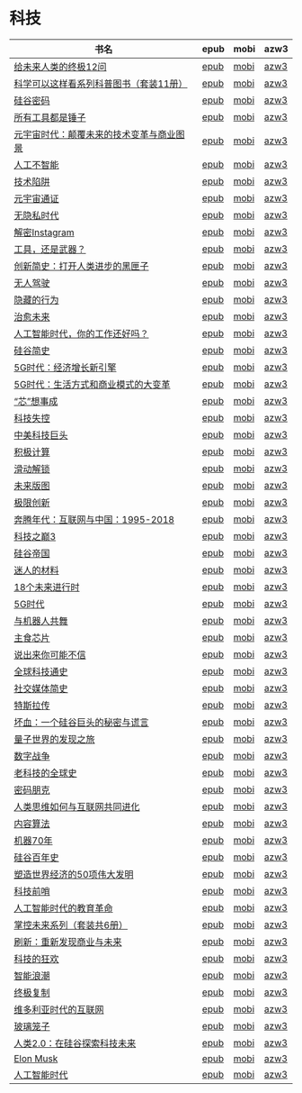 # 科技

| 书名 | epub | mobi | azw3 |
| --- | --- | --- | --- |
| [给未来人类的终极12问](http://ct.dalanmei.com/f/31084289-771246916-d49942) | [epub](http://ct.dalanmei.com/f/31084289-771246916-d49942) | [mobi](http://ct.dalanmei.com/f/31084289-771231729-6d44f4) | [azw3](http://ct.dalanmei.com/f/31084289-771236617-27c067) |
| [科学可以这样看系列科普图书（套装11册）](http://ct.dalanmei.com/f/31084289-771246344-bf96a6) | [epub](http://ct.dalanmei.com/f/31084289-771246344-bf96a6) | [mobi](http://ct.dalanmei.com/f/31084289-771230833-bd7a82) | [azw3](http://ct.dalanmei.com/f/31084289-771236083-491bec) |
| [硅谷密码](http://ct.dalanmei.com/f/31084289-596120352-3e8b3e) | [epub](http://ct.dalanmei.com/f/31084289-596120352-3e8b3e) | [mobi](http://ct.dalanmei.com/f/31084289-596120088-442c81) | [azw3](http://ct.dalanmei.com/f/31084289-596120268-d15a58) |
| [所有工具都是锤子](http://ct.dalanmei.com/f/31084289-575339835-424f22) | [epub](http://ct.dalanmei.com/f/31084289-575339835-424f22) | [mobi](http://ct.dalanmei.com/f/31084289-571591322-0bd258) | [azw3](http://ct.dalanmei.com/f/31084289-575312671-f06050) |
| [元宇宙时代：颠覆未来的技术变革与商业图景](http://ct.dalanmei.com/f/31084289-570285816-d0a867) | [epub](http://ct.dalanmei.com/f/31084289-570285816-d0a867) | [mobi](http://ct.dalanmei.com/f/31084289-570170021-e91f5c) | [azw3](http://ct.dalanmei.com/f/31084289-570358002-456d1f) |
| [人工不智能](http://ct.dalanmei.com/f/31084289-570286962-24a27c) | [epub](http://ct.dalanmei.com/f/31084289-570286962-24a27c) | [mobi](http://ct.dalanmei.com/f/31084289-570170267-3f0da9) | [azw3](http://ct.dalanmei.com/f/31084289-570358411-31f33a) |
| [技术陷阱](http://ct.dalanmei.com/f/31084289-570297167-6a48db) | [epub](http://ct.dalanmei.com/f/31084289-570297167-6a48db) | [mobi](http://ct.dalanmei.com/f/31084289-570172894-464c93) | [azw3](http://ct.dalanmei.com/f/31084289-570365346-7c6d44) |
| [元宇宙通证](http://ct.dalanmei.com/f/31084289-570305606-b3aef4) | [epub](http://ct.dalanmei.com/f/31084289-570305606-b3aef4) | [mobi](http://ct.dalanmei.com/f/31084289-570169668-65fcb1) | [azw3](http://ct.dalanmei.com/f/31084289-570377409-26a0a0) |
| [无隐私时代](http://ct.dalanmei.com/f/31084289-570353048-286138) | [epub](http://ct.dalanmei.com/f/31084289-570353048-286138) | [mobi](http://ct.dalanmei.com/f/31084289-570160987-44f540) | [azw3](http://ct.dalanmei.com/f/31084289-571401392-5807f3) |
| [解密Instagram](http://ct.dalanmei.com/f/31084289-570259234-8fc3a2) | [epub](http://ct.dalanmei.com/f/31084289-570259234-8fc3a2) | [mobi](http://ct.dalanmei.com/f/31084289-570108739-f43637) | [azw3](http://ct.dalanmei.com/f/31084289-571416272-379c6b) |
| [工具，还是武器？](http://ct.dalanmei.com/f/31084289-570239848-a478d6) | [epub](http://ct.dalanmei.com/f/31084289-570239848-a478d6) | [mobi](http://ct.dalanmei.com/f/31084289-569452857-cc9e37) | [azw3](http://ct.dalanmei.com/f/31084289-571419709-3960e3) |
| [创新简史：打开人类进步的黑匣子](http://ct.dalanmei.com/f/31084289-572113869-2fe0d6) | [epub](http://ct.dalanmei.com/f/31084289-572113869-2fe0d6) | [mobi](http://ct.dalanmei.com/f/31084289-571715538-940657) | [azw3](http://ct.dalanmei.com/f/31084289-572121691-252841) |
| [无人驾驶](http://ct.dalanmei.com/f/31084289-572115805-2c814b) | [epub](http://ct.dalanmei.com/f/31084289-572115805-2c814b) | [mobi](http://ct.dalanmei.com/f/31084289-571701874-5ac9eb) | [azw3](http://ct.dalanmei.com/f/31084289-572141544-a8d4b8) |
| [隐藏的行为](http://ct.dalanmei.com/f/31084289-572116211-11ad0b) | [epub](http://ct.dalanmei.com/f/31084289-572116211-11ad0b) | [mobi](http://ct.dalanmei.com/f/31084289-571674855-1a3fc0) | [azw3](http://ct.dalanmei.com/f/31084289-572159536-da7f7e) |
| [治愈未来](http://ct.dalanmei.com/f/31084289-572116724-7010fe) | [epub](http://ct.dalanmei.com/f/31084289-572116724-7010fe) | [mobi](http://ct.dalanmei.com/f/31084289-571663203-8eacc3) | [azw3](http://ct.dalanmei.com/f/31084289-572176825-c72b45) |
| [人工智能时代，你的工作还好吗？](http://ct.dalanmei.com/f/31084289-572116964-528478) | [epub](http://ct.dalanmei.com/f/31084289-572116964-528478) | [mobi](http://ct.dalanmei.com/f/31084289-571655986-2a4176) | [azw3](http://ct.dalanmei.com/f/31084289-572178681-c60324) |
| [硅谷简史](http://ct.dalanmei.com/f/31084289-572120761-9b9191) | [epub](http://ct.dalanmei.com/f/31084289-572120761-9b9191) | [mobi](http://ct.dalanmei.com/f/31084289-571638937-3aff5b) | [azw3](http://ct.dalanmei.com/f/31084289-572181642-2eb7af) |
| [5G时代：经济增长新引擎](http://ct.dalanmei.com/f/31084289-572121615-d10f46) | [epub](http://ct.dalanmei.com/f/31084289-572121615-d10f46) | [mobi](http://ct.dalanmei.com/f/31084289-571638056-80631a) | [azw3](http://ct.dalanmei.com/f/31084289-572183108-8ece67) |
| [5G时代：生活方式和商业模式的大变革](http://ct.dalanmei.com/f/31084289-572126513-a01e33) | [epub](http://ct.dalanmei.com/f/31084289-572126513-a01e33) | [mobi](http://ct.dalanmei.com/f/31084289-571631950-63a54b) | [azw3](http://ct.dalanmei.com/f/31084289-572186819-90f6b2) |
| [“芯”想事成](http://ct.dalanmei.com/f/31084289-572131390-be35b9) | [epub](http://ct.dalanmei.com/f/31084289-572131390-be35b9) | [mobi](http://ct.dalanmei.com/f/31084289-571622810-a8522c) | [azw3](http://ct.dalanmei.com/f/31084289-572191624-56c7a2) |
| [科技失控](http://ct.dalanmei.com/f/31084289-571805008-d0b728) | [epub](http://ct.dalanmei.com/f/31084289-571805008-d0b728) | [mobi](http://ct.dalanmei.com/f/31084289-571536743-a84027) | [azw3](http://ct.dalanmei.com/f/31084289-572195586-e055fd) |
| [中美科技巨头](http://ct.dalanmei.com/f/31084289-571807520-0d9136) | [epub](http://ct.dalanmei.com/f/31084289-571807520-0d9136) | [mobi](http://ct.dalanmei.com/f/31084289-571539819-2545d4) | [azw3](http://ct.dalanmei.com/f/31084289-572196139-f987eb) |
| [积极计算](http://ct.dalanmei.com/f/31084289-571809364-e2d1fe) | [epub](http://ct.dalanmei.com/f/31084289-571809364-e2d1fe) | [mobi](http://ct.dalanmei.com/f/31084289-571541353-b79d10) | [azw3](http://ct.dalanmei.com/f/31084289-572196311-bbe73f) |
| [滑动解锁](http://ct.dalanmei.com/f/31084289-571831775-388e6b) | [epub](http://ct.dalanmei.com/f/31084289-571831775-388e6b) | [mobi](http://ct.dalanmei.com/f/31084289-571549499-712c57) | [azw3](http://ct.dalanmei.com/f/31084289-572200257-b00ad6) |
| [未来版图](http://ct.dalanmei.com/f/31084289-571839090-b0c7d1) | [epub](http://ct.dalanmei.com/f/31084289-571839090-b0c7d1) | [mobi](http://ct.dalanmei.com/f/31084289-571550046-68d1ab) | [azw3](http://ct.dalanmei.com/f/31084289-572200808-e2efcc) |
| [极限创新](http://ct.dalanmei.com/f/31084289-571841246-3a2bc6) | [epub](http://ct.dalanmei.com/f/31084289-571841246-3a2bc6) | [mobi](http://ct.dalanmei.com/f/31084289-571550123-ee0eed) | [azw3](http://ct.dalanmei.com/f/31084289-572201021-05c184) |
| [奔腾年代：互联网与中国：1995-2018](http://ct.dalanmei.com/f/31084289-571848711-68d551) | [epub](http://ct.dalanmei.com/f/31084289-571848711-68d551) | [mobi](http://ct.dalanmei.com/f/31084289-571550494-c69c42) | [azw3](http://ct.dalanmei.com/f/31084289-572201647-1019b8) |
| [科技之巅3](http://ct.dalanmei.com/f/31084289-571850566-8a7028) | [epub](http://ct.dalanmei.com/f/31084289-571850566-8a7028) | [mobi](http://ct.dalanmei.com/f/31084289-571550737-84db49) | [azw3](http://ct.dalanmei.com/f/31084289-572201771-066f06) |
| [硅谷帝国](http://ct.dalanmei.com/f/31084289-571884496-d4b028) | [epub](http://ct.dalanmei.com/f/31084289-571884496-d4b028) | [mobi](http://ct.dalanmei.com/f/31084289-571553471-4064be) | [azw3](http://ct.dalanmei.com/f/31084289-572202795-bf5d4e) |
| [迷人的材料](http://ct.dalanmei.com/f/31084289-571914043-f9b2f3) | [epub](http://ct.dalanmei.com/f/31084289-571914043-f9b2f3) | [mobi](http://ct.dalanmei.com/f/31084289-571557024-c1518e) | [azw3](http://ct.dalanmei.com/f/31084289-572203624-55e5e6) |
| [18个未来进行时](http://ct.dalanmei.com/f/31084289-571735383-4d7f7e) | [epub](http://ct.dalanmei.com/f/31084289-571735383-4d7f7e) | [mobi](http://ct.dalanmei.com/f/31084289-571611315-7d0e22) | [azw3](http://ct.dalanmei.com/f/31084289-571913637-09fec0) |
| [5G时代](http://ct.dalanmei.com/f/31084289-571736119-ac0147) | [epub](http://ct.dalanmei.com/f/31084289-571736119-ac0147) | [mobi](http://ct.dalanmei.com/f/31084289-571608034-244bca) | [azw3](http://ct.dalanmei.com/f/31084289-571914258-4431ca) |
| [与机器人共舞](http://ct.dalanmei.com/f/31084289-571736148-57a441) | [epub](http://ct.dalanmei.com/f/31084289-571736148-57a441) | [mobi](http://ct.dalanmei.com/f/31084289-571607796-65dd26) | [azw3](http://ct.dalanmei.com/f/31084289-571914290-7089cc) |
| [主食芯片](http://ct.dalanmei.com/f/31084289-571737298-7a8ca7) | [epub](http://ct.dalanmei.com/f/31084289-571737298-7a8ca7) | [mobi](http://ct.dalanmei.com/f/31084289-571604111-944314) | [azw3](http://ct.dalanmei.com/f/31084289-571916415-4093b6) |
| [说出来你可能不信](http://ct.dalanmei.com/f/31084289-571737872-46bf97) | [epub](http://ct.dalanmei.com/f/31084289-571737872-46bf97) | [mobi](http://ct.dalanmei.com/f/31084289-571602710-bb59b0) | [azw3](http://ct.dalanmei.com/f/31084289-571917144-be50e3) |
| [全球科技通史](http://ct.dalanmei.com/f/31084289-571772938-e6daf2) | [epub](http://ct.dalanmei.com/f/31084289-571772938-e6daf2) | [mobi](http://ct.dalanmei.com/f/31084289-571598025-07dbfd) | [azw3](http://ct.dalanmei.com/f/31084289-571918165-d0bd6c) |
| [社交媒体简史](http://ct.dalanmei.com/f/31084289-571775020-59106a) | [epub](http://ct.dalanmei.com/f/31084289-571775020-59106a) | [mobi](http://ct.dalanmei.com/f/31084289-571499384-a77795) | [azw3](http://ct.dalanmei.com/f/31084289-571919818-f1bfe3) |
| [特斯拉传](http://ct.dalanmei.com/f/31084289-571775434-7b588e) | [epub](http://ct.dalanmei.com/f/31084289-571775434-7b588e) | [mobi](http://ct.dalanmei.com/f/31084289-571502283-d3071f) | [azw3](http://ct.dalanmei.com/f/31084289-571920384-b2ab63) |
| [坏血：一个硅谷巨头的秘密与谎言](http://ct.dalanmei.com/f/31084289-572121301-fc6b90) | [epub](http://ct.dalanmei.com/f/31084289-572121301-fc6b90) | [mobi](http://ct.dalanmei.com/f/31084289-571595667-de131e) | [azw3](http://ct.dalanmei.com/f/31084289-571978124-38e327) |
| [量子世界的发现之旅](http://ct.dalanmei.com/f/31084289-572127701-914e8d) | [epub](http://ct.dalanmei.com/f/31084289-572127701-914e8d) | [mobi](http://ct.dalanmei.com/f/31084289-571594161-9872c6) | [azw3](http://ct.dalanmei.com/f/31084289-571985097-85ebc7) |
| [数字战争](http://ct.dalanmei.com/f/31084289-572129742-3b8727) | [epub](http://ct.dalanmei.com/f/31084289-572129742-3b8727) | [mobi](http://ct.dalanmei.com/f/31084289-571593728-c06dbf) | [azw3](http://ct.dalanmei.com/f/31084289-571986413-cfe563) |
| [老科技的全球史](http://ct.dalanmei.com/f/31084289-571797324-393927) | [epub](http://ct.dalanmei.com/f/31084289-571797324-393927) | [mobi](http://ct.dalanmei.com/f/31084289-571531191-1ea556) | [azw3](http://ct.dalanmei.com/f/31084289-571988306-98cf15) |
| [密码朋克](http://ct.dalanmei.com/f/31084289-571802794-5a7549) | [epub](http://ct.dalanmei.com/f/31084289-571802794-5a7549) | [mobi](http://ct.dalanmei.com/f/31084289-571532957-d5d098) | [azw3](http://ct.dalanmei.com/f/31084289-571989749-b5ad2d) |
| [人类思维如何与互联网共同进化](http://ct.dalanmei.com/f/31084289-571806213-2e03b9) | [epub](http://ct.dalanmei.com/f/31084289-571806213-2e03b9) | [mobi](http://ct.dalanmei.com/f/31084289-571537885-7d560b) | [azw3](http://ct.dalanmei.com/f/31084289-571991610-659da6) |
| [内容算法](http://ct.dalanmei.com/f/31084289-571818743-c38e19) | [epub](http://ct.dalanmei.com/f/31084289-571818743-c38e19) | [mobi](http://ct.dalanmei.com/f/31084289-571548295-fc4557) | [azw3](http://ct.dalanmei.com/f/31084289-572055902-d77dc3) |
| [机器70年](http://ct.dalanmei.com/f/31084289-571882548-5010b4) | [epub](http://ct.dalanmei.com/f/31084289-571882548-5010b4) | [mobi](http://ct.dalanmei.com/f/31084289-571552881-4dfb53) | [azw3](http://ct.dalanmei.com/f/31084289-572069524-ba03c7) |
| [硅谷百年史](http://ct.dalanmei.com/f/31084289-571912999-d006b3) | [epub](http://ct.dalanmei.com/f/31084289-571912999-d006b3) | [mobi](http://ct.dalanmei.com/f/31084289-571556210-7c3450) | [azw3](http://ct.dalanmei.com/f/31084289-572073249-068f5e) |
| [塑造世界经济的50项伟大发明](http://ct.dalanmei.com/f/31084289-571913557-eb1e6c) | [epub](http://ct.dalanmei.com/f/31084289-571913557-eb1e6c) | [mobi](http://ct.dalanmei.com/f/31084289-571556403-db6d1c) | [azw3](http://ct.dalanmei.com/f/31084289-572073443-87695f) |
| [科技前哨](http://ct.dalanmei.com/f/31084289-571922012-e1e633) | [epub](http://ct.dalanmei.com/f/31084289-571922012-e1e633) | [mobi](http://ct.dalanmei.com/f/31084289-571559374-e86e70) | [azw3](http://ct.dalanmei.com/f/31084289-572076831-59cde7) |
| [人工智能时代的教育革命](http://ct.dalanmei.com/f/31084289-571988983-c557bd) | [epub](http://ct.dalanmei.com/f/31084289-571988983-c557bd) | [mobi](http://ct.dalanmei.com/f/31084289-571561689-d9f686) | [azw3](http://ct.dalanmei.com/f/31084289-571840507-c1a5b9) |
| [掌控未来系列（套装共6册）](http://ct.dalanmei.com/f/31084289-571735566-d0ccd4) | [epub](http://ct.dalanmei.com/f/31084289-571735566-d0ccd4) | [mobi](http://ct.dalanmei.com/f/31084289-571584369-cb1f6d) | [azw3](http://ct.dalanmei.com/f/31084289-571853612-220baf) |
| [刷新：重新发现商业与未来](http://ct.dalanmei.com/f/31084289-571736922-a04af4) | [epub](http://ct.dalanmei.com/f/31084289-571736922-a04af4) | [mobi](http://ct.dalanmei.com/f/31084289-571581638-a1f429) | [azw3](http://ct.dalanmei.com/f/31084289-571861485-79c9aa) |
| [科技的狂欢](http://ct.dalanmei.com/f/31084289-571737322-a6d3d9) | [epub](http://ct.dalanmei.com/f/31084289-571737322-a6d3d9) | [mobi](http://ct.dalanmei.com/f/31084289-571590332-2826e5) | [azw3](http://ct.dalanmei.com/f/31084289-571863546-517395) |
| [智能浪潮](http://ct.dalanmei.com/f/31084289-571772820-a10d2f) | [epub](http://ct.dalanmei.com/f/31084289-571772820-a10d2f) | [mobi](http://ct.dalanmei.com/f/31084289-571587999-a5d19d) | [azw3](http://ct.dalanmei.com/f/31084289-571869193-2f84bd) |
| [终极复制](http://ct.dalanmei.com/f/31084289-571774696-0cbf07) | [epub](http://ct.dalanmei.com/f/31084289-571774696-0cbf07) | [mobi](http://ct.dalanmei.com/f/31084289-571497389-3e4e46) | [azw3](http://ct.dalanmei.com/f/31084289-571871390-6e3fcf) |
| [维多利亚时代的互联网](None) | [epub](None) | [mobi](None) | [azw3](None) |
| [玻璃笼子](None) | [epub](None) | [mobi](None) | [azw3](None) |
| [人类2.0：在硅谷探索科技未来](http://ct.dalanmei.com/f/31084289-571781039-ffacfb) | [epub](http://ct.dalanmei.com/f/31084289-571781039-ffacfb) | [mobi](http://ct.dalanmei.com/f/31084289-571526160-0e025c) | [azw3](http://ct.dalanmei.com/f/31084289-571880848-c6b13f) |
| [Elon Musk](http://ct.dalanmei.com/f/31084289-571783024-9ad813) | [epub](http://ct.dalanmei.com/f/31084289-571783024-9ad813) | [mobi](http://ct.dalanmei.com/f/31084289-571424808-8b052a) | [azw3](http://ct.dalanmei.com/f/31084289-571884061-6da303) |
| [人工智能时代](None) | [epub](None) | [mobi](None) | [azw3](None) |
